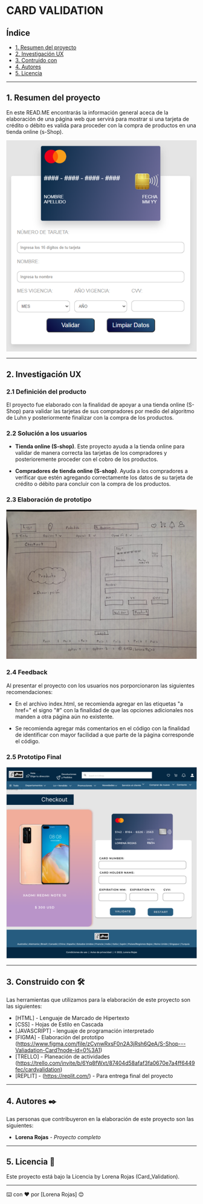 # CARD VALIDATION

## Índice

* [1. Resumen del proyecto](#1-resumen-del-protecto)
* [2. Investigación UX](#2-inventigación-UX)
* [3. Contruido con](#3-construido-con)
* [4. Autores](#4-autores)
* [5. Licencia](#5-licencia)

***

## 1. Resumen del proyecto

En este READ.ME encontrarás la información general aceca de la elaboración de una página web que servirá para mostrar si una tarjeta de crédito o débito es valida para proceder con la compra de productos en una tienda online (s-Shop).

![imagen box card validation](icons/card_validation.png)

***

## 2. Investigación UX

### 2.1 Definición del producto

El proyecto fue elaborado con la finalidad de apoyar a una tienda online (S-Shop) para validar las tarjetas de sus compradores por medio del algoritmo de Luhn y posteriormente finalizar con la compra de los productos.

### 2.2 Solución a los usuarios

- **Tienda online (S-shop)**. Este proyecto ayuda a la tienda online para validar de manera correcta las tarjetas de los compradores y posterioremente proceder con el cobro de los productos.

- **Compradores de tienda online (S-shop)**. Ayuda a los compradores a verificar que estén agregando correctamente los datos de su tarjeta de crédito o débito para concluir con la compra de los productos.

### 2.3 Elaboración de prototipo

![imagen prototipo](icons/prototipo.png)


### 2.4 Feedback

Al presentar el proyecto con los usuarios nos porporcionaron las siguientes recomendaciones:

- En el archivo index.html, se recomienda agregar en las etiquetas "a href=" el signo "#" con la finalidad de que las opciones adicionales nos manden a otra página aún no existente.

- Se recomienda agregar más comentarios en el código con la finalidad de identificar con mayor facilidad a que parte de la página corresponde el código.

### 2.5 Prototipo Final

![imagen prototipo final](icons/principal_page.png)

***

## 3. Construido con 🛠️

Las herramientas que utilizamos para la elaboración de este proyecto son las siguientes:

* [HTML] - Lenguaje de Marcado de Hipertexto
* [CSS] - Hojas de Estilo en Cascada
* [JAVASCRIPT] -  lenguaje de programación interpretado
* [FIGMA] - Elaboración del prototipo  (https://www.figma.com/file/zCynwRxsF0n2A3jRsh6QeA/S-Shop---Valiadation-Card?node-id=0%3A1)
* [TRELLO] - Planeación de actividades (https://trello.com/invite/b/6Yq8fWxt/87404d58afaf3fa0670e7a4ff6449fec/cardvalidation)
* [REPLIT] - (https://replit.com/) - Para entrega final del proyecto

***

## 4. Autores ✒️

Las personas que contribuyeron en la elaboración de este proyecto son las siguientes:

* **Lorena Rojas** - *Proyecto completo*

***

## 5. Licencia 📄

Este proyecto está bajo la Licencia by Lorena Rojas (Card_Validation).

---
⌨️ con ❤️ por [Lorena Rojas] 😊
